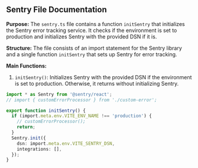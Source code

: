 ## Sentry File Documentation

**Purpose:**
The `sentry.ts` file contains a function `initSentry` that initializes the Sentry error tracking service. It checks if the environment is set to production and initializes Sentry with the provided DSN if it is.

**Structure:**
The file consists of an import statement for the Sentry library and a single function `initSentry` that sets up Sentry for error tracking.

**Main Functions:**
1. `initSentry()`: Initializes Sentry with the provided DSN if the environment is set to production. Otherwise, it returns without initializing Sentry.

```typescript
import * as Sentry from '@sentry/react';
// import { customErrorProcessor } from './custom-error';

export function initSentry() {
  if (import.meta.env.VITE_ENV_NAME !== 'production') {
    // customErrorProcessor();
    return;
  }
  Sentry.init({
    dsn: import.meta.env.VITE_SENTRY_DSN,
    integrations: [],
  });
}
```